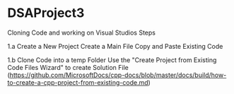 # DSAProject3
Cloning Code and working on Visual Studios
Steps

1.a
Create a New Project
Create a Main File
Copy and Paste Existing Code

1.b
Clone Code into a temp Folder
Use the "Create Project from Existing Code Files Wizard" to create Solution File (https://github.com/MicrosoftDocs/cpp-docs/blob/master/docs/build/how-to-create-a-cpp-project-from-existing-code.md)

